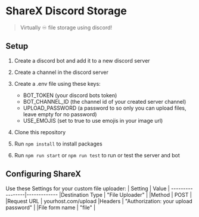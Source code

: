 # ShareX Discord Storage

> Virtually ♾️ file storage using discord!

## Setup

1. Create a discord bot and add it to a new discord server
2. Create a channel in the discord server

3. Create a .env file using these keys:

   - BOT_TOKEN (your discord bots token)
   - BOT_CHANNEL_ID (the channel id of your created server channel)
   - UPLOAD_PASSWORD (a password to so only you can upload files, leave empty for no password)
   - USE_EMOJIS (set to true to use emojis in your image url)

4. Clone this repository
5. Run `npm install` to install packages
6. Run `npm run start` or `npm run test` to run or test the server and bot

## Configuring ShareX

Use these Settings for your custom file uploader:
| Setting | Value |
-----------------|-------------
|Destination Type | "File Uploader" |
|Method | POST |
|Request URL | yourhost.com/upload
|Headers | "Authorization: your upload password" |
|File form name | "file" |
